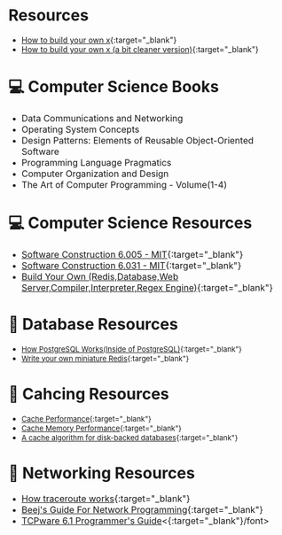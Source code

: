 # Resources

- [How to build your own x](https://github.com/codecrafters-io/build-your-own-x){:target="_blank"}
- [How to build your own x (a bit cleaner version)](https://build-your-own-x.vercel.app){:target="_blank"}

# 💻 Computer Science Books
-  <font size=3>Data Communications and Networking</font>
-  <font size=3>Operating System Concepts</font>
-  <font size=3>Design Patterns: Elements of Reusable Object-Oriented Software </font>
-  <font size=3>Programming Language Pragmatics</font>
-  <font size=3>Computer Organization and Design</font>
-  <font size=3>The Art of Computer Programming - Volume(1-4)</font>

# 💻 Computer Science Resources
- <font size=3>[Software Construction 6.005 - MIT](https://web.mit.edu/6.005/www/fa15/){:target="_blank"}</font>
- <font size=3>[Software Construction 6.031 - MIT](https://web.mit.edu/6.031/www/sp22/){:target="_blank"}</font>
- <font size=3>[Build Your Own (Redis,Database,Web Server,Compiler,Interpreter,Regex Engine)](https://build-your-own.org/){:target="_blank"}</font>

# 💽 Database Resources
- <font size=2> [How PostgreSQL Works(Inside of PostgreSQL)](https://www.interdb.jp/pg/index.html){:target="_blank"} </font>
- <font size=2> [Write your own miniature Redis](https://charlesleifer.com/blog/building-a-simple-redis-server-with-python/){:target="_blank"} </font>

# 🪪 Cahcing Resources
- <font size=2> [Cache Performance](http://ece-research.unm.edu/jimp/611/slides/chap5_2.html){:target="_blank"} </font>
- <font size=2> [Cache Memory Performance](https://www.geeksforgeeks.org/cache-memory-performance/){:target="_blank"}</font>
- <font size=2> [A cache algorithm for disk-backed databases](https://arpitbhayani.me/blogs/2q-cache/){:target="_blank"}</font>

# 🛜 Networking Resources
- <font size=3>[How traceroute works](https://blog.wesleyac.com/posts/how-traceroute-works){:target="_blank"} </font>
- <font size=3>[Beej's Guide For Network Programming](https://beej.us/guide/bgnet/){:target="_blank"}</font>
- <font size=3>[TCPware 6.1 Programmer's Guide](https://www.process.com/docs/tcpware6_1/programmer/)<{:target="_blank"}/font>
